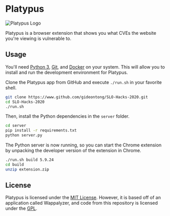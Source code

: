 # Platypus

![Platypus Logo](assets/platypus.png)

Platypus is a browser extension that shows you what CVEs the website you're viewing is vulnerable to.

## Usage

You'll need [Python 3](https://www.python.org/downloads/), [Git](https://git-scm.com/downloads), and [Docker](https://www.docker.com/products/docker-desktop) on your system. This will allow you to install and run the development environment for Platypus.

Clone the Platypus app from GitHub and execute `./run.sh` in your favorite shell.

```bash
git clone https://www.github.com/gideontong/SLO-Hacks-2020.git
cd SLO-Hacks-2020
./run.sh
```

Then, install the Python dependencies in the `server` folder.

```bash
cd server
pip install -r requirements.txt
python server.py
```

The Python server is now running, so you can start the Chrome extension by unpacking the developer version of the extension in Chrome.

```bash
./run.sh build 5.9.24
cd build
unzip extension.zip
```

## License

Platypus is licensed under the [MIT License](/LICENSE). However, it is based off of an application called Wappalyzer, and code from this repository is licensed under the [GPL](https://github.com/AliasIO/Wappalyzer/blob/master/LICENSE).
